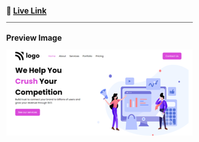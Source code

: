 ## 🔗 [**Live Link**](https://webpage-4-ineuron.netlify.app/)

---

## Preview Image

![img](./preview.png)
